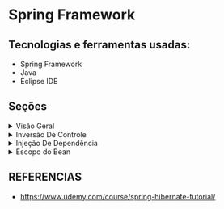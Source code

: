 # Spring Framework
## Tecnologias e ferramentas usadas:
- Spring Framework
- Java
- Eclipse IDE

## Seções
<details>
<summary>Visão Geral</summary>

- Spring Framework
- Por que o Spring foi criado?
- Características do Spring Framework
- Objetivos do Spring
- Módulos
    - Core Container: Beans, Core, SpEL e Context
    - Infraestrutura: AOP, Aspects, Instrumentation and Messaging
    - Integração e Acesso aos Dados: JDBC, ORM, Transactions, OXM e JMS
    - Web: Servlet, WebSocket, Web e Portlet
    - Testes
- Projetos Spring
</details>

<details>
<summary>Inversão De Controle</summary>

- Processo de Desenvolvimento no Spring
    1 - Configurar seu Spring Beans
    2 - Criar um Spring Container
    3 - Recuperar Beans do Spring Container
</details>

<details>
<summary>Injeção De Dependência</summary>

- Contrutor Injection - Processo de Desenvolvimento no Spring
    1 - Definir a dependência de interace e classe
    2 - Criar um contrutor na sua classe para as injeções
    3 - Configurar a injeção de dependência no arquivo de configuração do spring
- Setter Injection - Processo de Desenvolvimento no Spring
    1 - Criar metodos setters na sua classe para as injeções
    2 - Configurar a injeção de dependência no arquivo de configuração do spring
- Literal Values Injection - Processo de Desenvolvimento no Spring
    1 - Criar metodos setters na sua classe para as injeções
    2 - Configurar a injeção de dependência no arquivo de configuração do spring
- Property File Injection - Processo de Desenvolvimento no Spring
    1 - Criar o arquivo de configuração
    2 - Carregar o arquivo de configuração no Spring
    3 - Referenciar os valores do arquivo de configuração
</details>

<details>
<summary>Escopo do Bean</summary>

- Escopo do Bean
- Escopo Padrão
</details>

## REFERENCIAS
- https://www.udemy.com/course/spring-hibernate-tutorial/

<!-- copy content>

<details>
<summary>Visão Geral</summary>
</details>

<-->